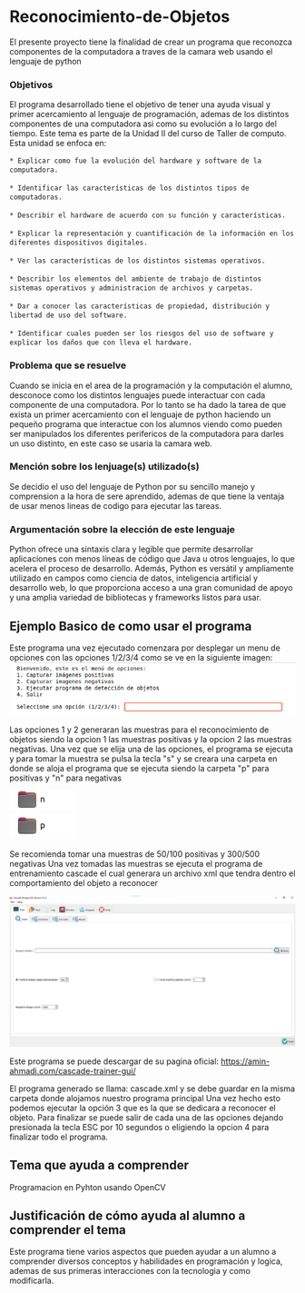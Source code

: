 # Reconocimiento-de-Objetos
El presente proyecto tiene la finalidad de crear un programa que reconozca componentes de la computadora a traves de la camara web usando el lenguaje de python

### Objetivos
El programa desarrollado tiene el objetivo de tener una ayuda visual y primer acercamiento al lenguaje de programación, ademas de los distintos componentes de una computadora asi como su evolución a lo largo del tiempo. Este tema es parte de la Unidad II del curso de Taller de computo. Esta unidad se enfoca en:

    * Explicar como fue la evolución del hardware y software de la computadora.

    * Identificar las características de los distintos tipos de computadoras.

    * Describir el hardware de acuerdo con su función y características.

    * Explicar la representación y cuantificación de la información en los diferentes dispositivos digitales.

    * Ver las características de los distintos sistemas operativos.

    * Describir los elementos del ambiente de trabajo de distintos sistemas operativos y administracion de archivos y carpetas.

    * Dar a conocer las características de propiedad, distribución y libertad de uso del software.

    * Identificar cuales pueden ser los riesgos del uso de software y explicar los daños que con lleva el hardware.

### Problema que se resuelve 
Cuando se inicia en el area de la programación y la computación el alumno, desconoce como los distintos lenguajes puede interactuar con cada componente de una computadora. Por lo tanto se ha dado la tarea de que exista un primer acercamiento con el lenguaje de python haciendo un pequeño programa que interactue con los 
alumnos viendo como pueden ser manipulados los diferentes perifericos de la computadora para darles un uso distinto, en este caso se usaria la camara web.

### Mención sobre los lenjuage(s) utilizado(s)
Se decidio el uso del lenguaje de Python por su sencillo manejo y comprension a la hora de sere aprendido, ademas de que tiene la ventaja de usar menos lineas de
codigo para ejecutar las tareas.

### Argumentación sobre la elección de este lenguaje
Python ofrece una sintaxis clara y legible que permite desarrollar aplicaciones con menos líneas de código que Java u otros lenguajes, lo que acelera el proceso de desarrollo. Además, Python es versátil y ampliamente utilizado en campos como ciencia de datos, inteligencia artificial y desarrollo web, lo que proporciona acceso a una gran comunidad de apoyo y una amplia variedad de bibliotecas y frameworks listos para usar.

## Ejemplo Basico de como usar el programa
Este programa una vez ejecutado comenzara por desplegar un menu de opciones con las opciones 1/2/3/4 como se ve en la siguiente imagen:
![](https://github.com/EricSL01/Reconocimiento-de-Objetos/blob/f5b425b2eeb90433a5ef980ac72c2153c293fd46/1.jpeg)

Las opciones 1 y 2 generaran las muestras para el reconocimiento de objetos siendo la opcion 1 las muestras positivas y la opcion 2 las muestras negativas.
Una vez que se elija una de las opciones, el programa se ejecuta y para tomar la muestra se pulsa la tecla "s" y se creara una carpeta en donde se aloja el 
programa que se ejecuta siendo la carpeta "p" para positivas y "n" para negativas

![](https://github.com/EricSL01/Reconocimiento-de-Objetos/blob/5e422cd1077fd816dd416c960a0362574975220d/2.jpeg)

Se recomienda tomar una muestras de 50/100 positivas y 300/500 negativas
Una vez tomadas las muestras se ejecuta el programa de entrenamiento cascade el cual generara un archivo xml que tendra dentro el comportamiento del objeto a
reconocer

![](https://github.com/EricSL01/Reconocimiento-de-Objetos/blob/01805950fdc7daf8dbc74116369536e4baecb0d6/3.jpeg)

Este programa se puede descargar de su pagina oficial: https://amin-ahmadi.com/cascade-trainer-gui/

El programa generado se llama: cascade.xml y se debe guardar en la misma carpeta donde alojamos nuestro programa principal
Una vez hecho esto podemos ejecutar la opción 3 que es la que se dedicara a reconocer el objeto.
Para finalizar se puede salir de cada una de las opciones dejando presionada la tecla ESC por 10 segundos o eligiendo la opcion 4 para finalizar todo el programa.

## Tema que ayuda a comprender
Programacion en Pyhton usando OpenCV

## Justificación de cómo ayuda al alumno a comprender el tema
Este programa tiene varios aspectos que pueden ayudar a un alumno a comprender diversos conceptos y habilidades en programación y logica, ademas de sus primeras
interacciones con la tecnologia y como modificarla. 



